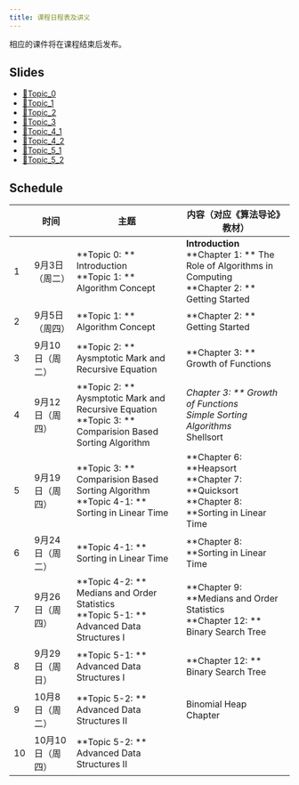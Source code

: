 ```yaml
---
title: 课程日程表及讲义
---
```


相应的课件将在课程结束后发布。

## Slides

- [🔗Topic_0](/slides/Algorithm2024_Topic_0.pdf)
- [🔗Topic_1](/slides/Algorithm2024_Topic_1.pdf)
- [🔗Topic_2](/slides/Algorithm2024_Topic_2.pdf)
- [🔗Topic_3](/slides/Algorithm2024_Topic_3.pdf)
- [🔗Topic_4_1](/slides/Algorithm2024_Topic_4_1(Ch8).pdf)
- [🔗Topic_4_2](/slides/Algorithm2024_Topic_4_2(Ch9).pdf)
- [🔗Topic_5_1](/slides/Algorithm2024_Topic_5_1.pdf)
- [🔗Topic_5_2](/slides/Algorithm2024_Topic_5_2.pdf)

## Schedule

|      | 时间             | 主题                                                         | 内容（对应《算法导论》教材）                                 |
| ---- | ---------------- | ------------------------------------------------------------ | ------------------------------------------------------------ |
| 1    | 9月3日（周二）   | **Topic 0: ** Introduction<br />**Topic 1: ** Algorithm Concept | **Introduction**<br />**Chapter 1: ** The Role of Algorithms in Computing<br />**Chapter 2: ** Getting Started |
| 2    | 9月5日（周四）   | **Topic 1: ** Algorithm Concept                              | **Chapter 2: ** Getting Started                              |
| 3    | 9月10日（周二）  | **Topic 2: ** Aysmptotic Mark and Recursive Equation         | **Chapter 3: ** Growth of Functions                          |
| 4    | 9月12日（周四）  | **Topic 2: ** Aysmptotic Mark and Recursive Equation<br />**Topic 3: ** Comparision Based Sorting Algorithm | **Chapter 3: ** Growth of Functions<br />* Simple Sorting Algorithms<br />* Shellsort |
| 5    | 9月19日（周四）  | **Topic 3: ** Comparision Based Sorting Algorithm<br />**Topic 4-1: ** Sorting in Linear Time | **Chapter 6: **Heapsort<br/>**Chapter 7: **Quicksort<br />**Chapter 8: **Sorting in Linear Time |
| 6    | 9月24日（周二）  | **Topic 4-1: ** Sorting in Linear Time                       | **Chapter 8: **Sorting in Linear Time                        |
| 7    | 9月26日（周四）  | **Topic 4-2: ** Medians and Order Statistics<br />**Topic 5-1:  ** Advanced Data Structures I | **Chapter 9: **Medians and Order Statistics<br /> **Chapter 12: ** Binary Search Tree |
| 8    | 9月29日（周日）  | **Topic 5-1: ** Advanced Data Structures I                   | **Chapter 12: ** Binary Search Tree                          |
| 9    | 10月8日（周二）  | **Topic 5-2: ** Advanced Data Structures II                  | Binomial Heap<br />Chapter                                   |
| 10   | 10月10日（周四） | **Topic 5-2: ** Advanced Data Structures II                  |                                                              |
